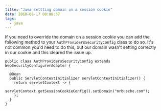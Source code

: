 ```yaml
---
title: "Java settting domain on a session cookie"
date: 2018-08-17 08:06:57
tags:
  - java
---
```


If you need to override the domain on a session cookie you can add the following method to your `AuthProvidersSecurityConfig` class to do so. It's not common you'd need to do this, but our domain wasn't setting correctly in our cookie and this cleared the issue up.

    public class AuthProvidersSecurityConfig extends WebSecurityConfigurerAdapter {

      @Bean
      public ServletContextInitializer servletContextInitializer() {
        return servletContext -> {
          servletContext.getSessionCookieConfig().setDomain("mrbusche.com");
        };
      }
    }
